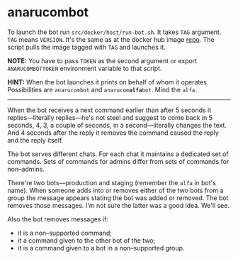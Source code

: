 # anarucombot

To launch the bot run `src/docker/host/run-bot.sh`. It takes `TAG` argument.
`TAG` means `VERSION`. It's the same as at the docker hub image [repo]. The
script pulls the image tagged with `TAG` and launches it.

**NOTE:** You have to pass `TOKEN` as the second argument or export
`ANARUCOMBOTTOKEN` environment variable to that script.

**HINT:** When the bot launches it prints on behalf of whom it operates.
Possibilities are `anarucombot` and <code>anarucom<b>alfa</b>bot</code>.
Mind the `alfa`.

---

When the bot receives a next command earlier than after 5 seconds it
replies—literally replies—he's not steel and suggest to come back in
5 seconds, 4, 3, a couple of seconds, in a second—literally changes
the text. And 4 seconds after the reply it removes the command caused
the reply and the reply itself.

The bot serves different chats. For each chat it maintains a dedicated set
of commands. Sets of commands for admins differ from sets of commands for
non–admins.

There're two bots—production and staging (remember the `alfa` in bot's name).
When someone adds into or removes either of the two bots from a group the
message appears stating the bot was added or removed. The bot removes those
messages. I'm not sure the latter was a good idea. We'll see.

Also the bot removes messages if:
 - it is a non–supported command;
 - it a command given to the other bot of the two;
 - it is a command given to a bot in a non–supported group.


[repo]: https://hub.docker.com/repository/docker/danissimo/anarucombot
